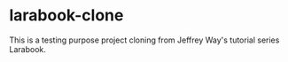 # larabook-clone
This is a testing purpose project cloning from Jeffrey Way's tutorial series Larabook.
